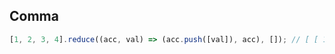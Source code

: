 ## Comma

```js
[1, 2, 3, 4].reduce((acc, val) => (acc.push([val]), acc), []); // [ [ 1 ], [ 2 ], [ 3 ], [ 4 ] ]
```

